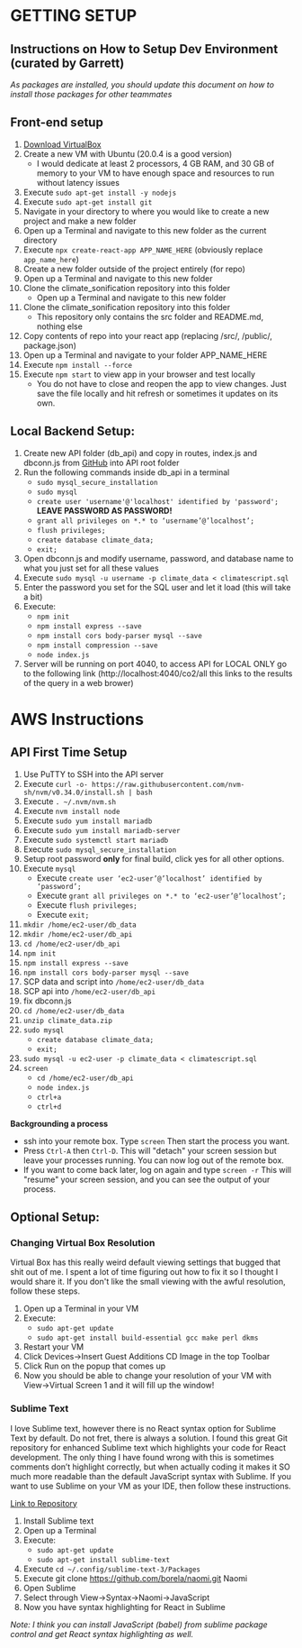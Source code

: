 # GETTING SETUP

## Instructions on How to Setup Dev Environment (curated by Garrett)
  
_As packages are installed, you should update this document on how to install those packages for other teammates_  
  
## Front-end setup
1. [Download VirtualBox](https://www.virtualbox.org/wiki/Downloads)
2. Create a new VM with Ubuntu (20.0.4 is a good version)
    - I would dedicate at least 2 processors, 4 GB RAM, and 30 GB of memory to your VM to have enough space and resources to run without latency issues
3. Execute `sudo apt-get install -y nodejs`
4. Execute `sudo apt-get install git`
5. Navigate in your directory to where you would like to create a new project and make a new folder
6. Open up a Terminal and navigate to this new folder as the current directory
7. Execute `npx create-react-app APP_NAME_HERE` (obviously replace `app_name_here`)
8. Create a new folder outside of the project entirely (for repo)
9. Open up a Terminal and navigate to this new folder
10. Clone the climate_sonification repository into this folder
    - Open up a Terminal and navigate to this new folder
11. Clone the climate_sonification repository into this folder
    - This repository only contains the src folder and README.md, nothing else
12. Copy contents of repo into your react app (replacing /src/, /public/, package.json)
13. Open up a Terminal and navigate to your folder APP_NAME_HERE
14. Execute `npm install --force`
15. Execute `npm start` to view app in your browser and test locally
    - You do not have to close and reopen the app to view changes. Just save the file locally and hit refresh or sometimes it updates on its own.

## Local Backend Setup:
  
1. Create new API folder (db_api) and copy in routes, index.js and dbconn.js from [GitHub](https://github.com/ghempy/fetchAPI) into API root folder
2. Run the following commands inside db_api in a terminal
    - `sudo mysql_secure_installation`
    - `sudo mysql`
    - `create user 'username'@'localhost' identified by 'password';` **LEAVE PASSWORD AS PASSWORD!**
    - `grant all privileges on *.* to ‘username’@’localhost’;`
    - `flush privileges;`
    - `create database climate_data;`
    - `exit;`
3. Open dbconn.js and modify username, password, and database name to what you just set for all these values
4. Execute `sudo mysql -u username -p climate_data < climatescript.sql`
5. Enter the password you set for the SQL user and let it load (this will take a bit)
6. Execute:
    - `npm init`
    - `npm install express --save`
    - `npm install cors body-parser mysql --save`
    - `npm install compression --save`
    - `node index.js`
7. Server will be running on port 4040, to access API for LOCAL ONLY go to the following link (http://localhost:4040/co2/all this links to the results of the query in a web brower)
  

# AWS Instructions

## API First Time Setup

1. Use PuTTY to SSH into the API server
2. Execute `curl -o- https://raw.githubusercontent.com/nvm-sh/nvm/v0.34.0/install.sh | bash`
3. Execute `. ~/.nvm/nvm.sh`
4. Execute `nvm install node`
5. Execute `sudo yum install mariadb`
6. Execute `sudo yum install mariadb-server`
7. Execute `sudo systemctl start mariadb`
8. Execute `sudo mysql_secure_installation`
9. Setup root password **only** for final build, click yes for all other options.
10. Execute `mysql`
    - Execute `create user ‘ec2-user’@’localhost’ identified by ‘password’;`
    - Execute `grant all privileges on *.* to ‘ec2-user’@’localhost’;`
    - Execute `flush privileges;`
    - Execute `exit;`
11. `mkdir /home/ec2-user/db_data`
12. `mkdir /home/ec2-user/db_api`
13. `cd /home/ec2-user/db_api`
14. `npm init`
15. `npm install express --save`
16. `npm install cors body-parser mysql --save`
17. SCP data and script into `/home/ec2-user/db_data`
18. SCP api into `/home/ec2-user/db_api`
19. fix dbconn.js
20. `cd /home/ec2-user/db_data`
21. `unzip climate_data.zip`
22. `sudo mysql`
    - `create database climate_data;`
    - `exit;`
23. `sudo mysql -u ec2-user -p climate_data < climatescript.sql`
24. `screen`
    - `cd /home/ec2-user/db_api`
    - `node index.js`
    - `ctrl+a`
    - `ctrl+d`
  
**Backgrounding a process**
- ssh into your remote box. Type `screen` Then start the process you want.
- Press `Ctrl-A` then `Ctrl-D`. This will "detach" your screen session but leave your processes running. You can now log out of the remote box.
- If you want to come back later, log on again and type `screen -r` This will "resume" your screen session, and you can see the output of your process.
  
## Optional Setup:

### Changing Virtual Box Resolution
Virtual Box has this really weird default viewing settings that bugged that shit out of me. I spent a lot of time figuring out how to fix it so I thought I would share it. If you don't like the small viewing with the awful resolution, follow these steps.  
1. Open up a Terminal in your VM
2. Execute: 
    - `sudo apt-get update`
    - `sudo apt-get install build-essential gcc make perl dkms`
3. Restart your VM
4. Click Devices->Insert Guest Additions CD Image in the top Toolbar
5. Click Run on the popup that comes up
6. Now you should be able to change your resolution of your VM with View->Virtual Screen 1 and it will fill up the window!
  
### Sublime Text
I love Sublime text, however there is no React syntax option for Sublime Text by default. Do not fret, there is always a solution. I found this great Git repository for enhanced Sublime text which highlights your code for React development. The only thing I have found wrong with this is sometimes comments don’t highlight correctly, but when actually coding it makes it SO much more readable than the default JavaScript syntax with Sublime. If you want to use Sublime on your VM as your IDE, then follow these instructions.  
  
[Link to Repository](https://github.com/borela/naomi)  
  
1. Install Sublime text
2. Open up a Terminal
3. Execute:
    - `sudo apt-get update`
    - `sudo apt-get install sublime-text`
4. Execute `cd ~/.config/sublime-text-3/Packages`
5. Execute git clone https://github.com/borela/naomi.git Naomi
6. Open Sublime
7. Select through View->Syntax->Naomi->JavaScript
8. Now you have syntax highlighting for React in Sublime
  
_Note: I think you can install JavaScript (babel) from sublime package control and get React syntax highlighting as well._  
